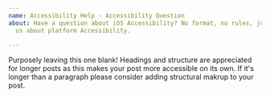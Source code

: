 ```yaml
---
name: Accessibility Help - Accessibility Question
about: Have a question about iOS Accessibility? No format, no rules, just talk to
  us about platform Accessibility.

---
```


Purposely leaving this one blank! Headings and structure are appreciated for longer posts as this makes your post more accessible on its own. If it's longer than a paragraph please consider adding structural makrup to your post.

